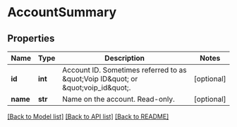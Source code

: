 # AccountSummary

## Properties
Name | Type | Description | Notes
------------ | ------------- | ------------- | -------------
**id** | **int** | Account ID. Sometimes referred to as \&quot;Voip ID\&quot; or \&quot;voip_id\&quot;. | [optional] 
**name** | **str** | Name on the account. Read-only. | [optional] 

[[Back to Model list]](../README.md#documentation-for-models) [[Back to API list]](../README.md#documentation-for-api-endpoints) [[Back to README]](../README.md)


